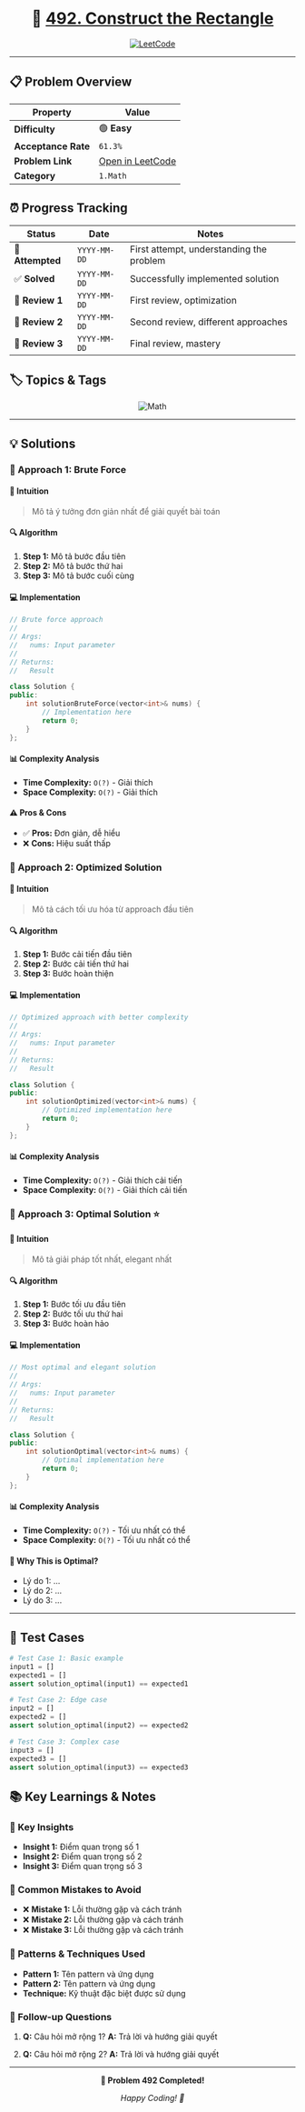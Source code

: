 <div align="center">

# 🧠 [492. Construct the Rectangle](https://leetcode.com/problems/construct-the-rectangle/)

[![LeetCode](<https://img.shields.io/badge/LeetCode-Problem%20492-FFA116?style=for-the-badge&logo=leetcode&logoColor=white>)](https://leetcode.com/problems/construct-the-rectangle/)

</div>

---

## 📋 Problem Overview

| Property | Value |
|----------|-------|
| **Difficulty** | 🟢 **Easy** |
| **Acceptance Rate** | `61.3%` |
| **Problem Link** | [Open in LeetCode](https://leetcode.com/problems/construct-the-rectangle/) |
| **Category** | `1.Math` |

## ⏰ Progress Tracking

| Status | Date | Notes |
|--------|------|-------|
| 🎯 **Attempted** | `YYYY-MM-DD` | First attempt, understanding the problem |
| ✅ **Solved** | `YYYY-MM-DD` | Successfully implemented solution |
| 🔄 **Review 1** | `YYYY-MM-DD` | First review, optimization |
| 🔄 **Review 2** | `YYYY-MM-DD` | Second review, different approaches |
| 🔄 **Review 3** | `YYYY-MM-DD` | Final review, mastery |

## 🏷️ Topics & Tags

<div align="center">

![Math](https://img.shields.io/badge/-Math-blue?style=flat-square) 

</div>

---

## 💡 Solutions

### 🥉 Approach 1: Brute Force

#### 📝 Intuition
> Mô tả ý tưởng đơn giản nhất để giải quyết bài toán

#### 🔍 Algorithm
1. **Step 1:** Mô tả bước đầu tiên
2. **Step 2:** Mô tả bước thứ hai
3. **Step 3:** Mô tả bước cuối cùng

#### 💻 Implementation

```cpp
// Brute force approach
//
// Args:
//   nums: Input parameter
//
// Returns:
//   Result

class Solution {
public:
    int solutionBruteForce(vector<int>& nums) {
        // Implementation here
        return 0;
    }
};
```

#### 📊 Complexity Analysis
- **Time Complexity:** `O(?)` - Giải thích
- **Space Complexity:** `O(?)` - Giải thích

#### ⚠️ Pros & Cons
- ✅ **Pros:** Đơn giản, dễ hiểu
- ❌ **Cons:** Hiệu suất thấp

### 🥈 Approach 2: Optimized Solution

#### 📝 Intuition
> Mô tả cách tối ưu hóa từ approach đầu tiên

#### 🔍 Algorithm
1. **Step 1:** Bước cải tiến đầu tiên
2. **Step 2:** Bước cải tiến thứ hai
3. **Step 3:** Bước hoàn thiện

#### 💻 Implementation

```cpp
// Optimized approach with better complexity
//
// Args:
//   nums: Input parameter
//
// Returns:
//   Result

class Solution {
public:
    int solutionOptimized(vector<int>& nums) {
        // Optimized implementation here
        return 0;
    }
};
```

#### 📊 Complexity Analysis
- **Time Complexity:** `O(?)` - Giải thích cải tiến
- **Space Complexity:** `O(?)` - Giải thích cải tiến

### 🥇 Approach 3: Optimal Solution ⭐

#### 📝 Intuition
> Mô tả giải pháp tốt nhất, elegant nhất

#### 🔍 Algorithm
1. **Step 1:** Bước tối ưu đầu tiên
2. **Step 2:** Bước tối ưu thứ hai
3. **Step 3:** Bước hoàn hảo

#### 💻 Implementation

```cpp
// Most optimal and elegant solution
//
// Args:
//   nums: Input parameter
//
// Returns:
//   Result

class Solution {
public:
    int solutionOptimal(vector<int>& nums) {
        // Optimal implementation here
        return 0;
    }
};
```

#### 📊 Complexity Analysis
- **Time Complexity:** `O(?)` - Tối ưu nhất có thể
- **Space Complexity:** `O(?)` - Tối ưu nhất có thể

#### 🎯 Why This is Optimal?
- Lý do 1: ...
- Lý do 2: ...
- Lý do 3: ...

---

## 🧪 Test Cases

```python
# Test Case 1: Basic example
input1 = []
expected1 = []
assert solution_optimal(input1) == expected1

# Test Case 2: Edge case
input2 = []
expected2 = []
assert solution_optimal(input2) == expected2

# Test Case 3: Complex case
input3 = []
expected3 = []
assert solution_optimal(input3) == expected3
```

## 📚 Key Learnings & Notes

### 🔑 Key Insights
- **Insight 1:** Điểm quan trọng số 1
- **Insight 2:** Điểm quan trọng số 2
- **Insight 3:** Điểm quan trọng số 3

### 💭 Common Mistakes to Avoid
- ❌ **Mistake 1:** Lỗi thường gặp và cách tránh
- ❌ **Mistake 2:** Lỗi thường gặp và cách tránh
- ❌ **Mistake 3:** Lỗi thường gặp và cách tránh

### 🎯 Patterns & Techniques Used
- **Pattern 1:** Tên pattern và ứng dụng
- **Pattern 2:** Tên pattern và ứng dụng
- **Technique:** Kỹ thuật đặc biệt được sử dụng

### 🔄 Follow-up Questions
1. **Q:** Câu hỏi mở rộng 1?
   **A:** Trả lời và hướng giải quyết

2. **Q:** Câu hỏi mở rộng 2?
   **A:** Trả lời và hướng giải quyết

---

<div align="center">

**🎯 Problem 492 Completed!**

*Happy Coding! 🚀*

</div>
